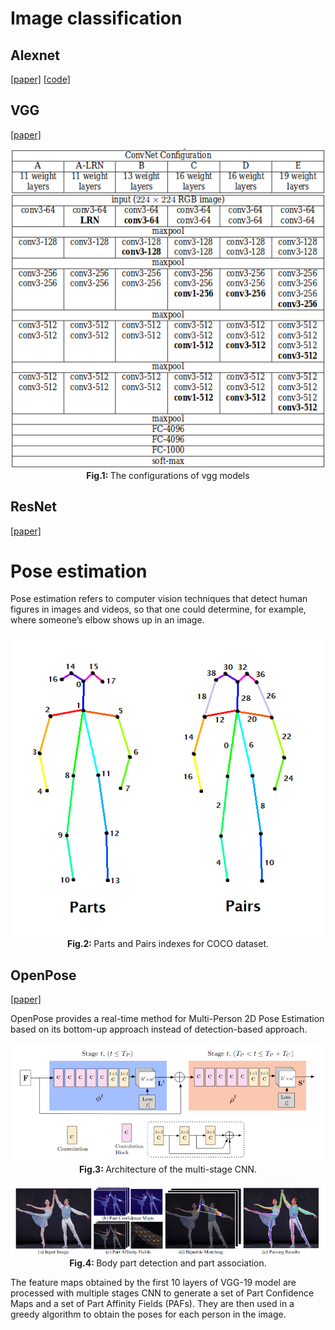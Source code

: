 # Image classification

## Alexnet
[[paper]](https://arxiv.org/pdf/1404.5997.pdf)  [[code]](/qualia2/vision/alexnet.py)

## VGG
[[paper]](https://arxiv.org/pdf/1409.1556.pdf)

<p align="center">
  <img src="/assets/vgg_config.png"/>
  <br>
  <b> Fig.1: </b> The configurations of vgg models 
</p>


## ResNet
[[paper]](https://arxiv.org/pdf/1512.03385.pdf)

# Pose estimation
Pose estimation refers to computer vision techniques that detect human figures in images and videos, so that one could determine, for example, where someone’s elbow shows up in an image.

<p align="center">
  <img src="/assets/openpose_skelton.png"/>
  <br>
  <b> Fig.2: </b> Parts and Pairs indexes for COCO dataset.
</p>

## OpenPose
[[paper]](https://arxiv.org/pdf/1812.08008.pdf)

OpenPose provides a real-time method for Multi-Person 2D Pose Estimation based on its bottom-up approach instead of detection-based approach.

<p align="center">
  <img src="/assets/openpose_structure.png"/>
  <br>
  <b> Fig.3: </b> Architecture  of  the  multi-stage  CNN.
</p>


<p align="center">
  <img src="/assets/heatmap_paf.png"/>
  <br>
  <b> Fig.4: </b> Body part detection and part association.
</p>

The feature maps obtained by the first 10 layers of VGG-19 model are processed with multiple stages CNN to generate a set of Part Confidence Maps and a set of Part Affinity Fields (PAFs). They are then used in a greedy algorithm to obtain the poses for each person in the image.

